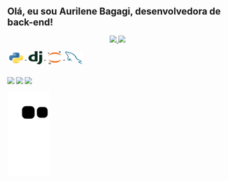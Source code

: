 ## Olá, eu sou Aurilene Bagagi, desenvolvedora de back-end!
<div align="center">
  <a href="https://github.com/AurileneBagagi">
  <img height="180em" src="https://github-readme-stats.vercel.app/api?username=AurileneBagagi&show_icons=true&theme=city_lights&include_all_commits=true&count_private=true"/>
  <img height="180em" src="https://github-readme-stats.vercel.app/api/top-langs/?username=AurileneBagagi&layout=default&langs_count=7&theme=city_lights"/>
</div>
<div style="display: inline_block"><br>
  <img align="center" alt="Auri-Python" height="30" width="40" src="https://raw.githubusercontent.com/devicons/devicon/master/icons/python/python-original.svg">
  <img align="center" alt="Auri-Django" height="30" width="40" src="https://raw.githubusercontent.com/devicons/devicon/master/icons/django/django-plain.svg">
  <img align="center" alt="Auri-Jupyter" height="30" width="40" src="https://raw.githubusercontent.com/devicons/devicon/master/icons/jupyter/jupyter-original.svg">
  <img align="center" alt="Auri-MySQL" height="30" width="40" src="https://raw.githubusercontent.com/devicons/devicon/master/icons/mysql/mysql-plain.svg">
</div>
  
  ##
 
<div> 
  <a href="https://instagram.com/aurilenebagagi" target="_blank"><img src="https://img.shields.io/badge/-Instagram-%23E4405F?style=for-the-badge&logo=instagram&logoColor=white" target="_blank"></a>
  <a href ="mailto:aurilenebagagi@gmail.com"><img src="https://img.shields.io/badge/-Gmail-%23333?style=for-the-badge&logo=gmail&logoColor=white" target="_blank"></a>
  <a href="https://www.linkedin.com/in/aurilenebagagi/" target="_blank"><img src="https://img.shields.io/badge/-LinkedIn-%230077B5?style=for-the-badge&logo=linkedin&logoColor=white" target="_blank"></a> 

![Snake animacao](https://github.com/AurileneBagagi/AurileneBagagi/blob/output/github-contribution-grid-snake.svg)
 
</div>
